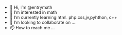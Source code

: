 - 👋 Hi, I’m @entrymath
- 👀 I’m interested in math
- 🌱 I’m currently learning html. php.css,jv,pyhthon, c++
- 💞️ I’m looking to collaborate on ...
- 📫 How to reach me ...

<!---
entrymath/entrymath is a ✨ special ✨ repository because its `README.md` (this file) appears on your GitHub profile.
You can click the Preview link to take a look at your changes.
--->
